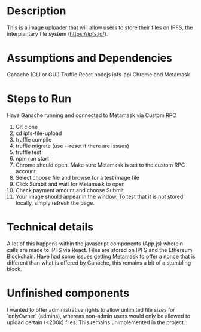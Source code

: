 

# Description
This is a image uploader that will allow users to store their files on IPFS, the interplantary file system (https://ipfs.io/).  

# Assumptions and Dependencies
Ganache (CLI or GUI)
Truffle 
React
nodejs
ipfs-api
Chrome and Metamask


# Steps to Run

Have Ganache running and connected to Metamask via Custom RPC

1. Git clone
2. cd ipfs-file-upload
3. truffle compile
4. truffle migrate (use --reset if there are issues)
5. truffle test
6. npm run start
7. Chrome should open.  Make sure Metamask is set to the custom RPC account.
8. Select choose file and browse for a test image file
9. Click Sumbit and wait for Metamask to open
10. Check payment amount and choose Submit
11. Your image should appear in the window.  To test that it is not stored locally, simply refresh the page.

# Technical details

A lot of this happens within the javascript components (App.js) wherein calls are made to IPFS via React.  Files are stored on IPFS and the Ethereum Blockchain.  Have had some issues getting Metamask to offer a nonce that is different than what is offered by Ganache, this remains a bit of a stumbling block.

# Unfinished components
I wanted to offer administrative rights to allow unlimited file sizes for 'onlyOwner' (admins), whereas non-admin users would only be allowed to upload certain (<200k) files.  This remains unimplemented in the project.
